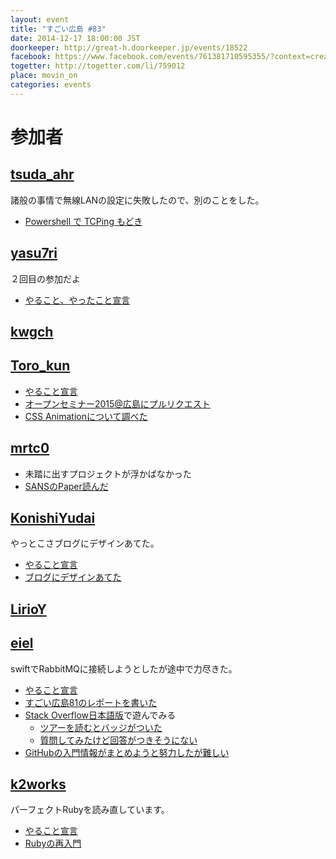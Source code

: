 ```yaml
---
layout: event
title: "すごい広島 #83"
date: 2014-12-17 18:00:00 JST
doorkeeper: http://great-h.doorkeeper.jp/events/18522
facebook: https://www.facebook.com/events/761381710595355/?context=create&previousaction=create&source=49&sid_create=1485863017
togetter: http://togetter.com/li/759012
place: movin_on
categories: events
---
```


# 参加者


## [tsuda_ahr](http://twitter.com/tsuda_ahr)

諸般の事情で無線LANの設定に失敗したので、別のことをした。

* [Powershell で TCPing もどき](http://ooltcloud.expressweb.jp/201412/article_17235628.html)

## [yasu7ri](https://github.com/yasu7ri)

２回目の参加だよ

* [やること、やったこと宣言](https://github.com/great-h/great-h.github.io/issues/1415)


## [kwgch](https://github.com/kwgch)


## [Toro_kun](https://twitter.com/Toro_kun)

* [やること宣言](https://github.com/great-h/great-h.github.io/issues/1418)
* [オープンセミナー2015@広島にプルリクエスト](https://github.com/osh-web/osh-web.github.com/pull/11)
* [CSS Animationについて調べた](https://www.google.co.jp/search?q=css%20animation&rct=j)


## [mrtc0](http://twitter.com/mrtc0)

* 未踏に出すプロジェクトが浮かばなかった
* [SANSのPaper読んだ](http://www.sans.org/reading-room/whitepapers/detection/60-seconds-wire-malicious-traffic-34307)



## [KonishiYudai](http://twitter.com/KonishiYudai)

やっとこさブログにデザインあてた。

* [やること宣言](https://github.com/great-h/great-h.github.io/issues/1417 "やること宣言")
* [ブログにデザインあてた](http://konishi-yudai.com/)


## [LirioY](http://twitter.com/LirioY)


## [eiel](http://eiel.info/)

swiftでRabbitMQに接続しようとしたが途中で力尽きた。

* [やること宣言](https://github.com/great-h/great-h.github.io/issues/1414)
* [すごい広島81のレポートを書いた](https://www.facebook.com/great.hiroshima/posts/493202940822356)
* [Stack Overflow日本語版](http://ja.stackoverflow.com/)で遊んでみる
  * [ツアーを読むとバッジがついた](http://ja.stackoverflow.com/tour)
  * [質問してみたけど回答がつきそうにない](http://ja.stackoverflow.com/questions/1917/emacs-%E3%81%AE-haskell-mode-%E3%81%A7%E3%83%AD%E3%83%BC%E3%83%89%E5%A4%B1%E6%95%97%E6%99%82%E3%81%AB%E5%9E%8B%E3%82%92%E8%AA%BF%E3%81%B9%E3%82%8B%E6%96%B9%E6%B3%95%E3%81%AF)
* [GitHubの入門情報がまとめようと努力したが難しい](https://gist.github.com/eiel/aea7d5c102c458f55d7e)


## [k2works](https://github.com/k2works)

パーフェクトRubyを読み直しています。

* [やること宣言](https://github.com/great-h/great-h.github.io/issues/1422)
* [Rubyの再入門](https://gist.github.com/k2works)
